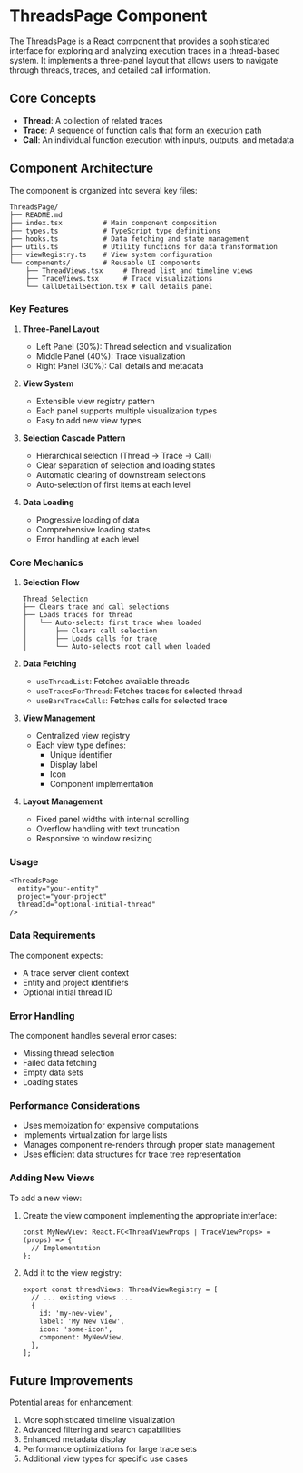 # ThreadsPage Component

The ThreadsPage is a React component that provides a sophisticated interface for exploring and analyzing execution traces in a thread-based system. It implements a three-panel layout that allows users to navigate through threads, traces, and detailed call information.

## Core Concepts

- **Thread**: A collection of related traces
- **Trace**: A sequence of function calls that form an execution path
- **Call**: An individual function execution with inputs, outputs, and metadata

## Component Architecture

The component is organized into several key files:

```
ThreadsPage/
├── README.md
├── index.tsx          # Main component composition
├── types.ts           # TypeScript type definitions
├── hooks.ts           # Data fetching and state management
├── utils.ts           # Utility functions for data transformation
├── viewRegistry.ts    # View system configuration
└── components/        # Reusable UI components
    ├── ThreadViews.tsx     # Thread list and timeline views
    ├── TraceViews.tsx      # Trace visualizations
    └── CallDetailSection.tsx # Call details panel
```

### Key Features

1. **Three-Panel Layout**
   - Left Panel (30%): Thread selection and visualization
   - Middle Panel (40%): Trace visualization
   - Right Panel (30%): Call details and metadata

2. **View System**
   - Extensible view registry pattern
   - Each panel supports multiple visualization types
   - Easy to add new view types

3. **Selection Cascade Pattern**
   - Hierarchical selection (Thread → Trace → Call)
   - Clear separation of selection and loading states
   - Automatic clearing of downstream selections
   - Auto-selection of first items at each level

4. **Data Loading**
   - Progressive loading of data
   - Comprehensive loading states
   - Error handling at each level

### Core Mechanics

1. **Selection Flow**
   ```
   Thread Selection
   ├── Clears trace and call selections
   ├── Loads traces for thread
   │   └── Auto-selects first trace when loaded
   │       ├── Clears call selection
   │       ├── Loads calls for trace
   │       └── Auto-selects root call when loaded
   ```

2. **Data Fetching**
   - `useThreadList`: Fetches available threads
   - `useTracesForThread`: Fetches traces for selected thread
   - `useBareTraceCalls`: Fetches calls for selected trace

3. **View Management**
   - Centralized view registry
   - Each view type defines:
     - Unique identifier
     - Display label
     - Icon
     - Component implementation

4. **Layout Management**
   - Fixed panel widths with internal scrolling
   - Overflow handling with text truncation
   - Responsive to window resizing

### Usage

```tsx
<ThreadsPage
  entity="your-entity"
  project="your-project"
  threadId="optional-initial-thread"
/>
```

### Data Requirements

The component expects:
- A trace server client context
- Entity and project identifiers
- Optional initial thread ID

### Error Handling

The component handles several error cases:
- Missing thread selection
- Failed data fetching
- Empty data sets
- Loading states

### Performance Considerations

- Uses memoization for expensive computations
- Implements virtualization for large lists
- Manages component re-renders through proper state management
- Uses efficient data structures for trace tree representation

### Adding New Views

To add a new view:

1. Create the view component implementing the appropriate interface:
   ```tsx
   const MyNewView: React.FC<ThreadViewProps | TraceViewProps> = (props) => {
     // Implementation
   };
   ```

2. Add it to the view registry:
   ```tsx
   export const threadViews: ThreadViewRegistry = [
     // ... existing views ...
     {
       id: 'my-new-view',
       label: 'My New View',
       icon: 'some-icon',
       component: MyNewView,
     },
   ];
   ```

## Future Improvements

Potential areas for enhancement:
1. More sophisticated timeline visualization
2. Advanced filtering and search capabilities
3. Enhanced metadata display
4. Performance optimizations for large trace sets
5. Additional view types for specific use cases 